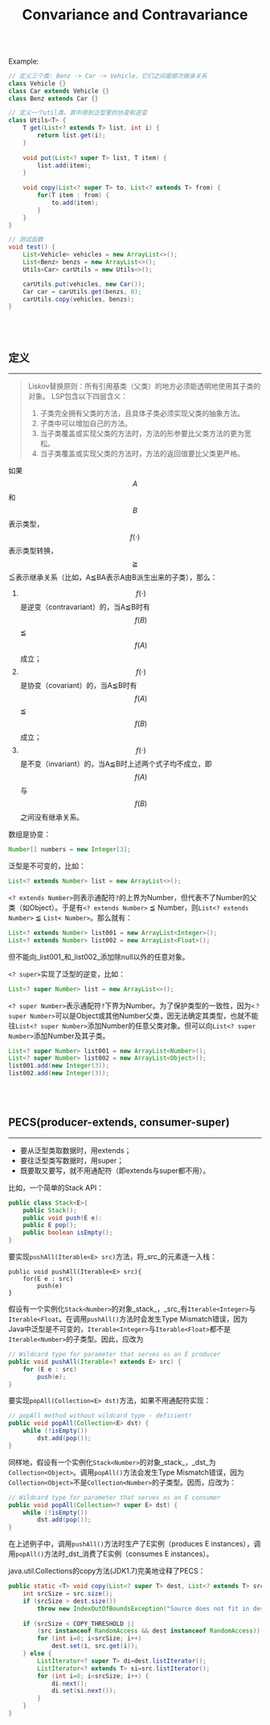 # <center>Convariance and Contravariance</center>

<br></br>



Example:
```java
// 定义三个类: Benz -> Car -> Vehicle，它们之间是顺次继承关系
class Vehicle {}
class Car extends Vehicle {}
class Benz extends Car {}

// 定义一个util类，其中用到泛型里的协变和逆变
class Utils<T> {
    T get(List<? extends T> list, int i) {
        return list.get(i);
    }
    
    void put(List<? super T> list, T item) {
        list.add(item);
    }
    
    void copy(List<? super T> to, List<? extends T> from) {
        for(T item : from) {
            to.add(item);
        }
    }
}

// 测试函数
void test() {
    List<Vehicle> vehicles = new ArrayList<>();
    List<Benz> benzs = new ArrayList<>();
    Utils<Car> carUtils = new Utils<>();

    carUtils.put(vehicles, new Car());
    Car car = carUtils.get(benzs, 0);
    carUtils.copy(vehicles, benzs);
}
```

<br></br>



## 定义
----
> Liskov替换原则：所有引用基类（父类）的地方必须能透明地使用其子类的对象。
> LSP包含以下四层含义：
> 1. 子类完全拥有父类的方法，且具体子类必须实现父类的抽象方法。
> 2. 子类中可以增加自己的方法。
> 3. 当子类覆盖或实现父类的方法时，方法的形参要比父类方法的更为宽松。
> 4. 当子类覆盖或实现父类的方法时，方法的返回值要比父类更严格。

如果$$A$$和$$B$$表示类型，$$f(⋅)$$表示类型转换，$$\geqq$$≦表示继承关系（比如，A≦BA表示A由B派生出来的子类），那么：
1. $$f(⋅)$$是逆变（contravariant）的，当A≦B时有$$f(B)$$≦$$f(A)$$成立；
2. $$f(⋅)$$是协变（covariant）的，当A≦B时有$$f(A)$$≦$$f(B)$$成立；
3. $$f(⋅)$$是不变（invariant）的，当A≦B时上述两个式子均不成立，即$$f(A)$$与$$f(B)$$之间没有继承关系。

数组是协变：
```java
Number[] numbers = new Integer[3]; 
```

泛型是不可变的，比如：
```java
List<? extends Number> list = new ArrayList<>(); 
```

 `<? extends Number>`则表示通配符`?`的上界为Number，但代表不了Number的父类（如Object）。于是有`<? extends Number>` ≦ Number，则`List<? extends Number>` ≦ `List< Number>`。那么就有：
 ```java
List<? extends Number> list001 = new ArrayList<Integer>();  
List<? extends Number> list002 = new ArrayList<Float>();  
```

但不能向_list001_和_list002_添加除null以外的任意对象。

`<? super>`实现了泛型的逆变，比如：
```java
List<? super Number> list = new ArrayList<>();  
```

`<? super Number>`表示通配符`?`下界为Number。为了保护类型的一致性，因为`<？ super Number>`可以是Object或其他Number父类，因无法确定其类型，也就不能往`List<? super Number>`添加Number的任意父类对象。但可以向`List<? super Number>`添加Number及其子类。
```java
List<? super Number> list001 = new ArrayList<Number>();  
List<? super Number> list002 = new ArrayList<Object>();  
list001.add(new Integer(3));  
list002.add(new Integer(3));  
```

<br></br>



## PECS(producer-extends, consumer-super)
----
* 要从泛型类取数据时，用extends；
* 要往泛型类写数据时，用super；
* 既要取又要写，就不用通配符（即extends与super都不用）。

比如，一个简单的Stack API：
```java
public class Stack<E>{  
    public Stack();  
    public void push(E e):  
    public E pop();  
    public boolean isEmpty();  
}  
```

要实现`pushAll(Iterable<E> src)`方法，将_src_的元素逐一入栈：
```
public void pushAll(Iterable<E> src){  
    for(E e : src)  
        push(e)  
}  
```
       
假设有一个实例化`Stack<Number>`的对象_stack_，_src_有`Iterable<Integer>`与`Iterable<Float`。在调用`pushAll()`方法时会发生Type Mismatch错误，因为Java中泛型是不可变的，`Iterable<Integer>`与`Iterable<Float>`都不是`Iterable<Number>`的子类型。因此，应改为
```java
// Wildcard type for parameter that serves as an E producer  
public void pushAll(Iterable<? extends E> src) {  
    for (E e : src)  
        push(e);  
}
```  
       
要实现`popAll(Collection<E> dst)`方法，如果不用通配符实现：
```java
// popAll method without wildcard type - deficient!  
public void popAll(Collection<E> dst) {  
    while (!isEmpty())  
        dst.add(pop());     
}
```  
       
同样地，假设有一个实例化`Stack<Number>`的对象_stack_，_dst_为`Collection<Object>`。调用`popAll()`方法会发生Type Mismatch错误，因为`Collection<Object>`不是`Collection<Number>`的子类型。因而，应改为：
```java
// Wildcard type for parameter that serves as an E consumer  
public void popAll(Collection<? super E> dst) {  
    while (!isEmpty())  
        dst.add(pop());  
}
```  
       
在上述例子中，调用`pushAll()`方法时生产了E实例（produces E instances），调用`popAll()`方法时_dst_消费了E实例（consumes E instances）。

java.util.Collections的copy方法(JDK1.7)完美地诠释了PECS：
```java
public static <T> void copy(List<? super T> dest, List<? extends T> src) {  
    int srcSize = src.size();  
    if (srcSize > dest.size())  
        throw new IndexOutOfBoundsException("Source does not fit in dest");  
  
    if (srcSize < COPY_THRESHOLD ||  
        (src instanceof RandomAccess && dest instanceof RandomAccess)) {  
        for (int i=0; i<srcSize; i++)  
            dest.set(i, src.get(i));  
    } else {  
        ListIterator<? super T> di=dest.listIterator();  
        ListIterator<? extends T> si=src.listIterator();  
        for (int i=0; i<srcSize; i++) {  
            di.next();  
            di.set(si.next());  
        }  
    }  
}  
```